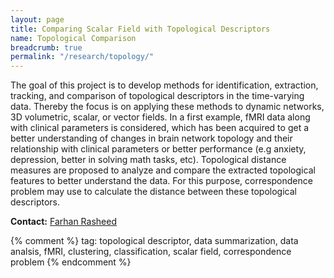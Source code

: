 ```yaml
---
layout: page
title: Comparing Scalar Field with Topological Descriptors
name: Topological Comparison
breadcrumb: true
permalink: "/research/topology/"
---
```


The goal of this project is to develop methods for identification, extraction, tracking, and comparison of topological descriptors in the time-varying data.
Thereby the focus is on applying these methods to dynamic networks, 3D volumetric, scalar, or vector fields.
In a first example, fMRI data along with clinical parameters is considered, which has been acquired to get a better understanding of changes in brain network topology and their relationship with clinical parameters or better performance (e.g anxiety, depression, better in solving math tasks, etc).
Topological distance measures are proposed to analyze and compare the extracted topological features to better understand the data.
For this purpose, correspondence problem may use to calculate the distance between these topological descriptors.

**Contact:** [Farhan Rasheed](/staff/farra01/)

{% comment %}
tag: topological descriptor, data summarization, data analsis, fMRI, clustering, classification, scalar field, correspondence problem
{% endcomment %}